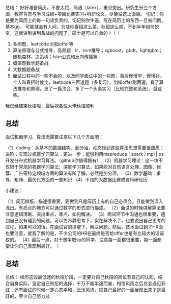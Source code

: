 
总结：
好好准备简历，不要太花，简洁（latex），重点突出。研究生分三个方面，教育背景与学习成绩+项目比赛实习+科研论文，尽量往这上面靠。
切记：你是要为简历上的每一句话负责的，切记别吹牛逼，写在简历上的东西一旦被问倒，基本gg。
可能就会有人问，为啥你春招这么菜，秋招这么顺，不到半年如何蜕变，这就讲到讲到备战的问题了，硕士是可以自救的！！！
1. 多刷题，leetcode  剑指offer等
2. 算法原理与公式推导，高频题：lr，svm推导；xgboost，gbdt，lightgbm；随机森林，决策树；lstm公式和反向传播等
3. 概率题数学题备战
4. 大数据题备战
5. 面试过程中的一些不会的，以及同学面试中的一些题，事后慢慢学，慢慢补。
个人和春招时候比，leetcode三百道题（多复习），剑指offer刷两遍，看了算法推导和原理，发了一篇顶会，多了一个头条实习（比较完整和系统），就这些。

我已经结束秋招啦，最后祝各位大佬秋招顺利


## 总结

面试机器学习、算法岗需要注意以下几个方面吧：

（1）coding：从基本的数据结构、到分治，动态规划这些算法思想需要很熟悉；进阶：实现过机器学习算法；更进一步：能够利用mapreduce | spark | mpi | ps 开发分布式机器学习算法。（github你值得拥有）
（2）机器学习理论：这一块不仅限于常规的机器学习算法、深度学习算法，如果能对自然语言处理、图像、推荐、广告等特定领域方面的算法有所了解，必然是加分项。
（3）数学基础：求导、矩阵、最优化方面的一些知识
（4）不错的大数据比赛或者科研经历

小建议：

（1）简历排版、描述很重要，要做到凡是简历上有的自己必须会，且能做到深入浅出。有亮点的地方可以通过数字的形式进行描述。
（2）面试的时候讲解算法要注意逻辑清晰、突出重点，难点、如何解决。
（3）面试环节中沟通也很重要，遇到自己没有碰到的问题，可以先冷静思考下，实在解决不了，也要说出自己思考的过程，如果可以的话，在面试官的提醒下，解决问题。然后，技术面试到了HR面也要注意，就我了解的是，不少公司的HR在最终是否给offer也是有比较大的话语权的。
（4）最后一点，对于想争取sp的同学，注意每一面都很重要，每一面都要让你自己表现到最好。
！

## 总结
总结： 经历这段最低迷的秋招阶段，一定要对自己秋招的岗位有自己的认知，结合自身实际，坚定自己秋招的选择，千万不能半途而废，相信风雨之后总会遇见彩虹；还有面试的时候一定心态平和，云淡风清，把自己最好的一面展现出来才是最好的，至少自己努力过